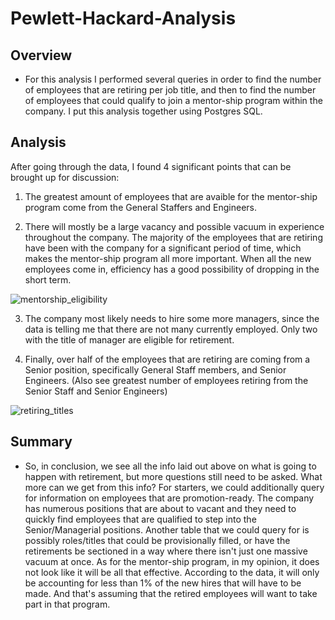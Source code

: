 # Pewlett-Hackard-Analysis

## Overview

- For this analysis I performed several queries in order to find the number of employees that are retiring per job title, and then to find the number of employees that could qualify to join a mentor-ship program within the company. I put this analysis together using Postgres SQL.

## Analysis

After going through the data, I found 4 significant points that can be brought up for discussion:

1) The greatest amount of employees that are avaible for the mentor-ship program come from the General Staffers and Engineers.

2) There will mostly be a large vacancy and possible vacuum in experience throughout the company. The majority of the employees that are retiring have been with the company for a significant period of time, which makes the mentor-ship program all more important. When all the new employees come in, efficiency has a good possibility of dropping in the short term.

![mentorship_eligibility](https://user-images.githubusercontent.com/75768098/107152026-5d9ccf00-692b-11eb-9cee-d9bb5f3c712c.png)

3) The company most likely needs to hire some more managers, since the data is telling me that there are not many currently employed. Only two with the title of manager are eligible for retirement.

4) Finally, over half of the employees that are retiring are coming from a Senior position, specifically General Staff members, and Senior Engineers. (Also see greatest number of employees retiring from the Senior Staff and Senior Engineers)

![retiring_titles](https://user-images.githubusercontent.com/75768098/107152028-5ecdfc00-692b-11eb-8126-19b7769874e8.png)


## Summary

- So, in conclusion, we see all the info laid out above on what is going to happen with retirement, but more questions still need to be asked. What more can we get from this info? For starters, we could additionally query for information on employees that are promotion-ready. The company has numerous positions that are about to vacant and they need to quickly find employees that are qualified to step into the Senior/Managerial positions. Another table that we could query for is possibly roles/titles that could be provisionally filled, or have the retirements be sectioned in a way where there isn't just one massive vacuum at once. As for the mentor-ship program, in my opinion, it does not look like it will be all that effective. According to the data, it will only be accounting for less than 1% of the new hires that will have to be made. And that's assuming that the retired employees will want to take part in that program.
